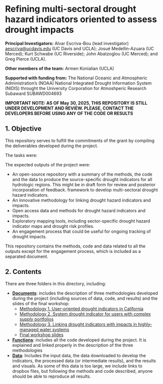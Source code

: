 # Refining multi-sectoral drought hazard indicators oriented to assess drought impacts

**Principal Investigators:** Alvar Escriva-Bou (lead investigator) aescriva@ucdavis.edu (UC Davis and UCLA); Josué Medellín-Azuara (UC Merced); Kurt Schwabe (UC Riverside); John Abatzoglou (UC Merced); and Greg Pierce (UCLA).

**Other members of the team:** Armen Konialian (UCLA)

**Supported with funding from:** The National Oceanic and Atmospheric Administration’s (NOAA) National Integrated Drought Information System (NIDIS) throught the University Corporation for Atmoshperic Research Subaward SUBAWD004693


**IMPORTANT NOTE: AS OF May 30, 2025, THIS REPOSITORY IS STILL UNDER DEVELOPMENT AND REVIEW. PLEASE, CONTACT THE DEVELOPERS BEFORE USING ANY OF THE CODE OR RESULTS**

## 1. Objective
This repository serves to fulfill the commitments of the grant by compiling the deliverables developed during the project.

The tasks were:


The expected outputs of the project were:

*	An open-source repository with a summary of the methods, the code and the data to produce the source-specific drought indicators for all hydrologic regions. This might be in draft form for review and posterior incorporation of feedback.
 framework to develop multi-sectoral drought hazard indicators.
*	An innovative methodology for linking drought hazard indicators and impacts.
*	Open access data and methods for drought hazard indicators and impacts.
*	Exploratory mapping tools, including sector-specific drought hazard indicator maps and drought risk profiles.
*	An engagement process that could be useful for ongoing tracking of drought impacts.

This repository contains the methods, code and data related to all the outputs except for the engagement process, which is included as a separated document.
## 2. Contents
There are three folders in this directory, including:

* **[Documents](https://github.com/aescrivabou/CA-drought-indicators/tree/main/Documents)**: includes the description of three methodologies developed during the project (including sources of data, code, and results) and the slides of the final workshop:
  * [Methodology 1. User-oriented drought indicators in California](https://github.com/aescrivabou/CA-drought-indicators/blob/main/Documents/01_User-oriented%20drought%20indicators.pdf)
  * [Methodology 2. System drought indicator for users with complex supply portfolios](https://github.com/aescrivabou/CA-drought-indicators/blob/main/Documents/02_System%20drought%20indicator%20for%20users%20with%20complex%20portfolios.pdf)
  * [Methodology 3. Linking drought indicators with impacts in highly-managed water systems](https://github.com/aescrivabou/CA-drought-indicators/blob/main/Documents/03_Linking%20drought%20indicators%20with%20impacts%20in%20managed%20systems.pdf)
  * [Final workshop slides](https://github.com/aescrivabou/CA-drought-indicators/blob/main/Documents/230508_NIDIS_Final%20Workshop.pdf)
* **[Functions](https://github.com/aescrivabou/CA-drought-indicators/tree/main/Functions)**: includes all the code developed during the project. It is explained and linked properly in the description of the three methodologies
* **[Data](https://github.com/aescrivabou/CA-drought-indicators/tree/main/Data)**: Includes the input data, the data downloaded to develop the indicators, the processed data (or intermediate results), and the results and visuals. As some of this data is too large, we include links to dropbox files, but following the methods and code described, anyone should be able to reproduce all results.
